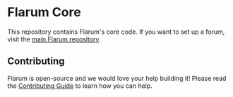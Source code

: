 # Flarum Core

This repository contains Flarum's core code. If you want to set up a forum, visit the [main Flarum repository](https://github.com/flarum/flarum).

## Contributing

Flarum is open-source and we would love your help building it! Please read the [Contributing Guide](https://github.com/flarum/flarum/blob/master/CONTRIBUTING.md) to learn how you can help.
